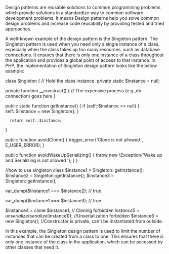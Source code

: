 

Design patterns are reusable solutions to common programming problems which provide solutions in a standardize way to common software development problems. It means Design patterns help you solve common design problems and increase code reusability by providing tested and tried approaches.

A well-known example of the design pattern is the Singleton pattern. The Singleton pattern is used when you need only a single instance of a class, especially when the class takes up too many resources, such as database connections. It ensures that there is only one instance of a class throughout the application and provides a global point of access to that instance. In PHP, the implementation of Singleton design pattern looks like the below example:

class Singleton
{
   // Hold the class instance.
   private static $instance = null;

   private function __construct()
   {
      // The expensive process (e.g.,db connection) goes here
   }

   public static function getInstance()
   {
      if (self::$instance == null)
      {
         self::$instance = new Singleton();
      }

      return self::$instance;
   }

   public function avoidClone()
   {
        trigger_error('Clone is not allowed ', E_USER_ERROR);
   }

   public function avoidWakeUpSerializing()
   {
        throw new \Exception('Wake up and Serializing is not allowed ');
   }
}

//how to use singleton class
$instance1 = Singleton::getInstance();
$instance2 = Singleton::getInstance();
$instance3 = Singleton::getInstance();

var_dump($instance1 === $instance2); // true

var_dump($instance1 === $instance3); // true

$instance4 = clone $instance1; // Cloning forbidden
$instance5 = unserialize(serialize($instance1)); //Unserialization forbidden
$instance6 = new Singleton(); //Constructor is private, can't be instantiated from outside.


In this example, the Singleton design pattern is used to limit the number of instances that can be created from a class to one. This ensures that there is only one instance of the class in the application, which can be accessed by other classes that need it.